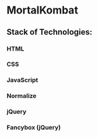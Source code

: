# MortalKombat
## Stack of Technologies:
### HTML
### CSS
### JavaScript
### Normalize
### jQuery
### Fancybox (jQuery)
